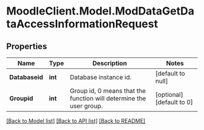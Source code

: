 # MoodleClient.Model.ModDataGetDataAccessInformationRequest

## Properties

Name | Type | Description | Notes
------------ | ------------- | ------------- | -------------
**Databaseid** | **int** | Database instance id. | [default to null]
**Groupid** | **int** | Group id, 0 means that the function will determine the user group. | [optional] [default to 0]

[[Back to Model list]](../README.md#documentation-for-models) [[Back to API list]](../README.md#documentation-for-api-endpoints) [[Back to README]](../README.md)

